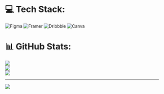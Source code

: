 
# 💻 Tech Stack:
![Figma](https://img.shields.io/badge/figma-%23F24E1E.svg?style=for-the-badge&logo=figma&logoColor=white) ![Framer](https://img.shields.io/badge/Framer-black?style=for-the-badge&logo=framer&logoColor=blue) ![Dribbble](https://img.shields.io/badge/Dribbble-EA4C89?style=for-the-badge&logo=dribbble&logoColor=white) ![Canva](https://img.shields.io/badge/Canva-%2300C4CC.svg?style=for-the-badge&logo=Canva&logoColor=white)
# 📊 GitHub Stats:
![](https://github-readme-stats.vercel.app/api?username=dextermacaraeg&theme=dark&hide_border=false&include_all_commits=false&count_private=false)<br/>
![](https://nirzak-streak-stats.vercel.app/?user=dextermacaraeg&theme=dark&hide_border=false)<br/>
![](https://github-readme-stats.vercel.app/api/top-langs/?username=dextermacaraeg&theme=dark&hide_border=false&include_all_commits=false&count_private=false&layout=compact)

---
[![](https://visitcount.itsvg.in/api?id=dextermacaraeg&icon=0&color=0)](https://visitcount.itsvg.in)

<!-- Proudly created with GPRM ( https://gprm.itsvg.in ) -->